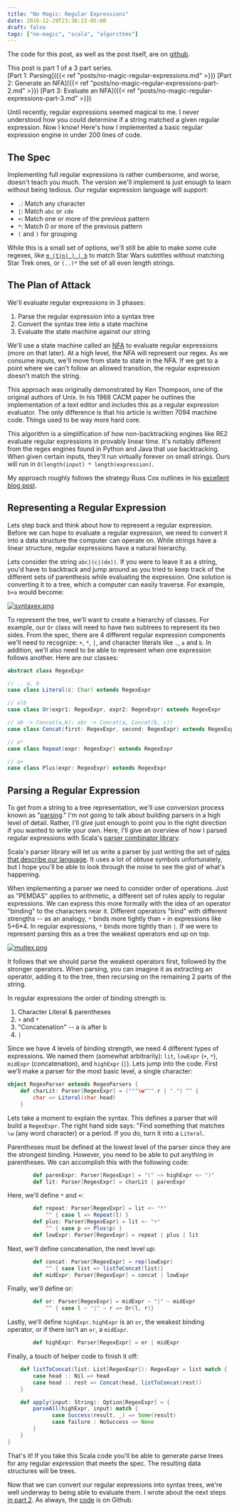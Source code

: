```yaml
---
title: "No Magic: Regular Expressions"
date: 2016-12-29T23:38:13-05:00
draft: false
tags: ["no-magic", "scala", "algorithms"]
---
```

The code for this post, as well as the post itself, are on [github](https://github.com/rcoh/toyregex).

This post is part 1 of a 3 part series.  
[Part 1: Parsing]({{< ref "posts/no-magic-regular-expressions.md" >}})
[Part 2: Generate an NFA]({{< ref "posts/no-magic-regular-expressions-part-2.md" >}})
[Part 3: Evaluate an NFA]({{< ref "posts/no-magic-regular-expressions-part-3.md" >}})

Until recently, regular expressions seemed magical to me. I never understood how you could determine if a string matched a given regular expression. Now I know! Here's how I implemented a basic regular expression engine in under 200 lines of code.
## The Spec ##
Implementing full regular expressions is rather cumbersome, and worse, doesn't teach you much. The version we'll implement is just enough to learn without being tedious. Our regular expression language will support:

* `.`: Match any character
* ``|``: Match ``abc`` or ``cde``
* ``+``: Match one or more of the previous pattern
* ``*``: Match 0 or more of the previous pattern
* ``(`` and ``)`` for grouping

While this is a small set of options, we'll still be able to make some cute regexes, like [``m (t|n| ) | b``](http://xkcd.com/1313/) to match Star Wars subtitles without matching Star Trek ones, or ``(..)*`` the set of all even length strings.

## The Plan of Attack ##

We'll evaluate regular expressions in 3 phases:

1. Parse the regular expression into a syntax tree
2. Convert the syntax tree into a state machine
3. Evaluate the state machine against our string

We'll use a state machine called an [NFA](http://en.wikipedia.org/wiki/Nondeterministic_finite_automaton) to evaluate regular expressions (more on that later). At a high level, the NFA will represent our regex. As we consume inputs, we'll move from state to state in the NFA. If we get to a point where we can't follow an allowed transition, the regular expression doesn't match the string.

This approach was originally demonstrated by Ken Thompson, one of the original authors of Unix. In his 1968 CACM paper he outlines the implementation of a text editor and includes this as a regular expression evaluator. The only difference is that his article is written 7094 machine code. Things used to be way more hard core.

This algorithm is a simplification of how non-backtracking engines like RE2 evaluate regular expressions in provably linear time. It's notably different from the regex engines found in Python and Java that use backtracking. When given certain inputs, they'll run virtually forever on small strings. Ours will run in ``O(length(input) * length(expression)``.

My approach roughly follows the strategy Russ Cox outlines in his [excellent blog post](http://swtch.com/~rsc/regexp/regexp1.html).

## Representing a Regular Expression ##
Lets step back and think about how to represent a regular expression. Before we can hope to evaluate a regular expression, we need to convert it into a data structure the computer can operate on. While strings have a linear structure, regular expressions have a natural hierarchy.

Lets consider the string `abc|(c|(de))`. If you were to leave it as a string, you'd have to backtrack and jump around as you tried to keep track of the different sets of parenthesis while evaluating the expression. One solution is converting it to a tree, which a computer can easily traverse. For example, ``b+a`` would become:

[![syntaxex.png](https://svbtleusercontent.com/utcttrpai2yaw_small.png)](https://svbtleusercontent.com/utcttrpai2yaw.png)  

To represent the tree, we'll want to create a hierarchy of classes. For example, our ``Or`` class will need to have two subtrees to represent its two sides. From the spec, there are 4 different regular expression components we'll need to recognize: ``+``, ``*``, ``|``, and character literals like ``.``, ``a`` and ``b``. In addition, we'll also need to be able to represent when one expression follows another. Here are our classes:

```scala    
abstract class RegexExpr

// ., a, b
case class Literal(c: Char) extends RegexExpr

// a|b
case class Or(expr1: RegexExpr, expr2: RegexExpr) extends RegexExpr

// ab -> Concat(a,b); abc -> Concat(a, Concat(b, c))
case class Concat(first: RegexExpr, second: RegexExpr) extends RegexExpr

// a*
case class Repeat(expr: RegexExpr) extends RegexExpr

// a+
case class Plus(expr: RegexExpr) extends RegexExpr
```

## Parsing a Regular Expression

To get from a string to a tree representation, we'll use conversion process known as "[parsing](http://en.wikipedia.org/wiki/Parsing)." I'm not going to talk about building parsers in a high level of detail. Rather, I'll give just enough to point you in the right direction if you wanted to write your own. Here, I'll give an overview of how I parsed regular expressions with Scala's [parser combinator library](http://www.scala-lang.org/api/2.10.3/index.html#scala.util.parsing.combinator.Parsers).

Scala's parser library will let us write a parser by just writing the set of [rules that describe our language](http://en.wikipedia.org/wiki/Formal_grammar). It uses a lot of obtuse symbols unfortunately, but I hope you'll be able to look through the noise to see the gist of what's happening.

When implementing a parser we need to consider order of operations. Just as "PEMDAS" applies to arithmetic, a different set of rules apply to regular expressions. We can express this more formally with the idea of an operator "binding" to the characters near it. Different operators "bind" with different strengths -- as an analogy, `*` binds more tightly than `+` in expressions like 5+6*4. In regular expressions, `*` binds more tightly than `|`. If we were to represent parsing this as a tree the weakest operators end up on top.

[![multex.png](https://svbtleusercontent.com/sstquqt5mol21w_small.png)](https://svbtleusercontent.com/sstquqt5mol21w.png)

It follows that we should parse the weakest operators first, followed by the stronger operators. When parsing, you can imagine it as extracting an operator, adding it to the tree, then recursing on the remaining 2 parts of the string.

In regular expressions the order of binding strength is:

1. Character Literal & parentheses
2. `+` and `*`
3. "Concatenation" -- a is after b
4. `|`

Since we have 4 levels of binding strength, we need 4 different types of expressions. We named them (somewhat arbitrarily): `lit`, `lowExpr` (`+`, `*`), `midExpr` (concatenation), and `highExpr` (`|`). Lets jump into the code. First we'll make a parser for the most basic level, a single character:

```scala
object RegexParser extends RegexParsers {
	def charLit: Parser[RegexExpr] = ("""\w""".r | ".") ^^ {
	    char => Literal(char.head)
	}
```

Lets take a moment to explain the syntax. This defines a parser that will build a ``RegexExpr``. The right hand side says: "Find something that matches ``\w`` (any word character) or a period. If you do, turn it into a ``Literal``.

Parentheses must be defined at the lowest level of the parser since they are the strongest binding. However, you need to be able to put anything in parentheses. We can accomplish this with the following code:

```scala
        def parenExpr: Parser[RegexExpr] = "(" ~> highExpr <~ ")"
        def lit: Parser[RegexExpr] = charLit | parenExpr
```

Here, we'll define ``*`` and ``+``:

```scala
        def repeat: Parser[RegexExpr] = lit <~ "*"
            ^^ { case l => Repeat(l) }
        def plus: Parser[RegexExpr] = lit <~ "+"
            ^^ { case p => Plus(p) }
        def lowExpr: Parser[RegexExpr] = repeat | plus | lit
```

Next, we'll define concatenation, the next level up:

```scala
        def concat: Parser[RegexExpr] = rep(lowExpr)
            ^^ { case list => listToConcat(list)}
        def midExpr: Parser[RegexExpr] = concat | lowExpr
```

Finally, we'll define or:

```scala
        def or: Parser[RegexExpr] = midExpr ~ "|" ~ midExpr
            ^^ { case l ~ "|" ~ r => Or(l, r)}
```

Lastly, we'll define ``highExpr``. ``highExpr`` is an ``or``, the weakest binding operator, or if there isn't an ``or``, a ``midExpr``.

```scala
        def highExpr: Parser[RegexExpr] = or | midExpr
```

Finally, a touch of helper code to finish it off:

```scala
    def listToConcat(list: List[RegexExpr]): RegexExpr = list match {
        case head :: Nil => head
        case head :: rest => Concat(head, listToConcat(rest))
    }

    def apply(input: String): Option[RegexExpr] = {
        parseAll(highExpr, input) match {
              case Success(result, _) => Some(result)
              case failure : NoSuccess => None
        }
    }
}
```

That's it! If you take this Scala code you'll be able to generate parse trees for any regular expression that meets the spec. The resulting data structures will be trees.

Now that we can convert our regular expressions into syntax trees, we're well underway to being able to evaluate them. I wrote about the next steps [in part 2](http://rcoh.svbtle.com/regular-expressions-part-2). As always, the [code](https://www.github.com/rcoh/toyregex) is on Github.

